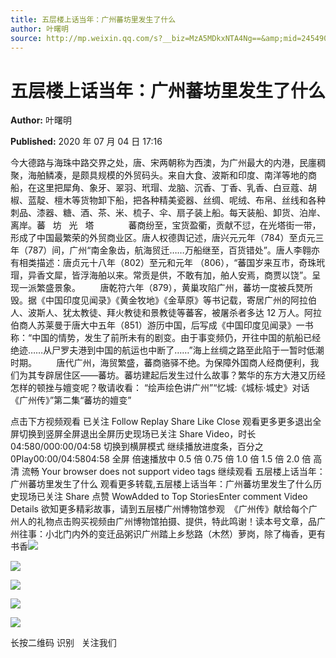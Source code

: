 ```yaml
---
title: 五层楼上话当年：广州蕃坊里发生了什么
author: 叶曙明
source: http://mp.weixin.qq.com/s?__biz=MzA5MDkxNTA4Ng==&amp;mid=2454909541&amp;idx=1&amp;sn=afa957c682243bfbbf550cb9db811d25&amp;chksm=87a23a04b0d5b312879d5dc44c648b90133de41d1d20d0f4aa9ff5175989a6666ca6f5054ed8#rd
---
```


# 五层楼上话当年：广州蕃坊里发生了什么

**Author:** 叶曙明

**Published:** 2020 年 07 月 04 日 17:16

今大德路与海珠中路交界之处，唐、宋两朝称为西澳，为广州最大的内港，民廛稠聚，海舶鳞凑，是颇具规模的外贸码头。来自大食、波斯和印度、南洋等地的商船，在这里把犀角、象牙、翠羽、玳瑁、龙脑、沉香、丁香、乳香、白豆蔻、胡椒、蓝靛、檀木等货物卸下船，把各种精美瓷器、丝绸、呢绒、布帛、丝线和各种刺品、漆器、糖、酒、茶、米、梳子、伞、扇子装上船。每天装船、卸货、泊岸、离岸。蕃   坊   光   塔              蕃商纷至，宝货盈衢，贡献不愆，在光塔街一带，形成了中国最繁荣的外贸商业区。唐人权德舆记述，唐兴元元年（784）至贞元三年（787）间，广州“南金象齿，航海贸迁……万船继至，百货错处”。唐人李翱亦有相类描述：唐贞元十八年（802）至元和元年 （806），“蕃国岁来互市，奇珠玳瑁，异香文犀，皆浮海舶以来。常贡是供，不敢有加，舶人安焉，商贾以饶”。呈现一派繁盛景象。        唐乾符六年（879），黄巢攻陷广州，蕃坊一度被兵燹所毁。据《中国印度见闻录》《黄金牧地》《金草原》等书记载，寄居广州的阿拉伯人、波斯人、犹太教徒、拜火教徒和景教徒等蕃客，被屠杀者多达 12 万人。阿拉伯商人苏莱曼于唐大中五年（851）游历中国，后写成《中国印度见闻录》一书称：“中国的情势，发生了前所未有的剧变。由于事变频仍，开往中国的航船已经绝迹……从尸罗夫港到中国的航运也中断了……”海上丝绸之路至此陷于一暂时低潮时期。        唐代广州，海贸繁盛，蕃商骆驿不绝。为保障外国商人经商便利，我们为其专辟居住区——蕃坊。蕃坊建起后发生过什么故事？繁华的东方大港又历经怎样的顿挫与嬗变呢？敬请收看： “绘声绘色讲广州”“忆城:《城标·城史》对话《广州传》”第二集“蕃坊的嬗变”

点击下方视频观看 已关注 Follow Replay Share Like Close 观看更多更多退出全屏切换到竖屏全屏退出全屏历史现场已关注 Share Video，时长 04:580/000:00/04:58 切换到横屏模式 继续播放进度条，百分之 0Play00:00/04:5804:58 全屏 倍速播放中 0.5 倍 0.75 倍 1.0 倍 1.5 倍 2.0 倍 高清 流畅 Your browser does not support video tags 继续观看 五层楼上话当年：广州蕃坊里发生了什么 观看更多转载,五层楼上话当年：广州蕃坊里发生了什么历史现场已关注 Share 点赞 WowAdded to Top StoriesEnter comment Video Details 欲知更多精彩故事，请到五层楼广州博物馆参观  《广州传》献给每个广州人的礼物点击购买视频由广州博物馆拍摄、提供，特此鸣谢！读本号文章，品广州往事：小北门内外的变迁品粥识广州踏上乡愁路（木然）萝岗，除了梅香，更有书香![](https://mmbiz.qpic.cn/mmbiz_gif/Ljib4So7yuWghmLDesJkwlpBqOoLoaK22Ma6PQQcW3OQXHtiaUjRImx7eUExnUg9YWblPadfqXQhBSwvDRUY18hA/640?wx_fmt=gif)

![](https://mmbiz.qpic.cn/mmbiz_jpg/PJWG74pLsMZW22bpbaQdEFcA1DW35IIzsclqarUUz6mMPkd1v9mrluyqb25EPDyGlFvJpRpdaNkKFpzVFZESzA/640)

![](https://mmbiz.qpic.cn/mmbiz_png/Ljib4So7yuWhkhZNO2ZfE5UZafVmcClw0EWXicfoF0PyRvLyiaZYS5KcpTich6P35bW8xn2EGvX39GaVwoA3NUyQdA/640?wx_fmt=png)

![](https://mmbiz.qpic.cn/mmbiz_jpg/oInJic7yAshiaqSneVMv9vN40LutPPrVtibBn3BXOSHAKfLwonYxPBuWIm8zHXS4yXPiaQ5PHeQ4dyXgbzXDufDGZg/640?wx_fmt=jpeg)

![](https://mmbiz.qpic.cn/mmbiz_jpg/PJWG74pLsMaozLudXOzRblBbJLge0Cicrs08tBnq19cGoN0iacXkFnwOiaiaricDicxGzQZsSSZJMHYB9G7FUAlqCzvw/640)

长按二维码 识别   关注我们
